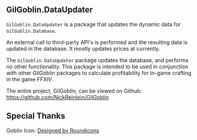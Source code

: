 ## GilGoblin.DataUpdater

`GilGoblin.DataUpdater` is a package that updates the dynamic data for `GilGoblin.Database`.

An external call to third-party API's is performed and the resulting data is updated in the database. It mostly updates prices at
currently. 

The `GilGoblin.DataUpdater` package updates the database, and performs no other functionality. This package is
intended to be used in conjunction with other GilGoblin packages to calculate profitability for in-game
crafting in the game *FFXIV*.

The entire project, GilGoblin, can be viewed on Github:
https://github.com/NickReinlein/GilGoblin

## Special Thanks

Goblin
Icon:   <a href="https://www.freepik.com/icon/elf_196867#fromView=search&term=goblin&page=1&position=30&track=ais">
Designed by
Roundicons</a>